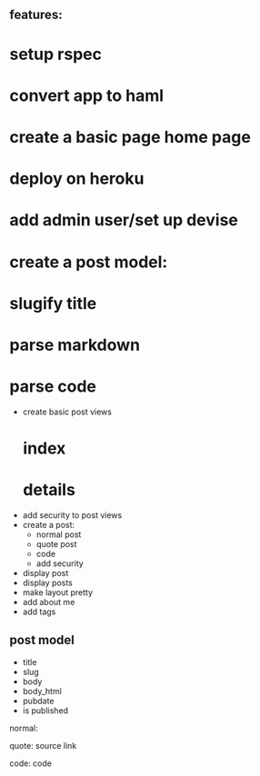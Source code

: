 ## features: 

# setup rspec 
# convert app to haml
# create a basic page home page
# deploy on heroku 
# add admin user/set up devise
# create a post model:
  # slugify title 
  # parse markdown 
  # parse code 
* create basic post views
  # index 
  # details 
* add security to post views 
* create a post:
  * normal post
  * quote post
  * code 
  * add security
* display post 
* display posts 
* make layout pretty 
* add about me
* add tags 





## post model 

* title 
* slug
* body
* body_html
* pubdate
* is published 


normal: 

  
quote:
  source
  link

code: 
  code
